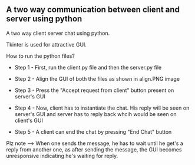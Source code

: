 ## A two way communication between client and server using python


A two way client server chat using python.

Tkinter is used for attractive GUI.

How to run the python files?

* Step 1 - First, run the client.py file and then the server.py file

* Step 2 - Align the GUI of both the files as shown in align.PNG image

* Step 3 - Press the "Accept request from client" button present on server's GUI

* Step 4 - Now, client has to instantiate the chat. His reply will be seen on server's GUI and server has to reply back whcih would be seen on client's GUI

* Step 5 - A client can end the chat by pressing "End Chat" button

Plz note --> When one sends the message, he has to wait until he get's a reply from another one, as after sending the message, the GUI becomes unresponsive indicating he's waiting for reply.
